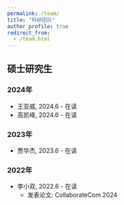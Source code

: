 ```yaml
---
permalink: /team/
title: "科研团队"
author_profile: true
redirect_from: 
  - /team.html
---
```


## 硕士研究生

### 2024年
- 王亚威, 2024.6 - 在读
- 高凯峰, 2024.6 - 在读

### 2023年
- 贾华杰, 2023.6 - 在读

### 2022年
- 李小双, 2022.6 - 在读
  - 发表论文: CollaborateCom 2024
